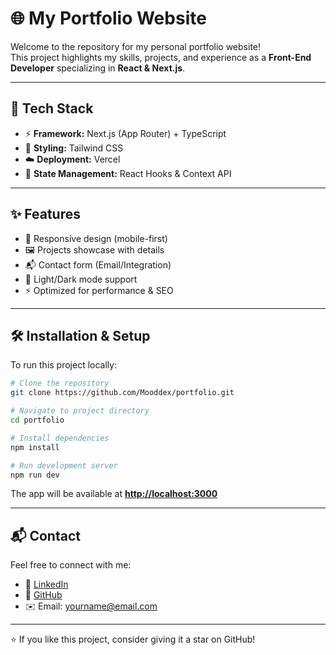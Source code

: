 # 🌐 My Portfolio Website

Welcome to the repository for my personal portfolio website!  
This project highlights my skills, projects, and experience as a **Front-End Developer** specializing in **React & Next.js**.

---

## 🧰 Tech Stack

* ⚡ **Framework:** Next.js (App Router) + TypeScript  
* 🎨 **Styling:** Tailwind CSS  
* ☁️ **Deployment:** Vercel  
* 🔄 **State Management:** React Hooks & Context API  

---

## ✨ Features

- 📄 Responsive design (mobile-first)  
- 🖼️ Projects showcase with details  
- 📬 Contact form (Email/Integration)  
- 🌙 Light/Dark mode support  
- ⚡ Optimized for performance & SEO  

---


## 🛠️ Installation & Setup

To run this project locally:

```bash
# Clone the repository
git clone https://github.com/Mooddex/portfolio.git

# Navigate to project directory
cd portfolio

# Install dependencies
npm install

# Run development server
npm run dev
````

The app will be available at **[http://localhost:3000](http://localhost:3000)**

---

## 📬 Contact

Feel free to connect with me:

* 💼 [LinkedIn](https://linkedin.com/in/your-profile)
* 🐙 [GitHub](https://github.com/Mooddex)
* ✉️ Email: [yourname@email.com](mailto:msalama027@email.com)

---

⭐ If you like this project, consider giving it a star on GitHub!
